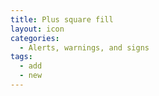 ```yaml
---
title: Plus square fill
layout: icon
categories:
  - Alerts, warnings, and signs
tags:
  - add
  - new
---
```

